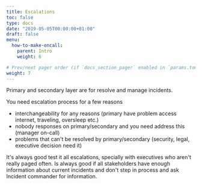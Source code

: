 ```yaml
---
title: Escalations
toc: false
type: docs
date: "2019-05-05T00:00:00+01:00"
draft: false
menu:
  how-to-make-oncall:
    parent: Intro
    weight: 6

# Prev/next pager order (if `docs_section_pager` enabled in `params.toml`)
weight: 7
---
```


Primary and secondary layer are for resolve and manage incidents.

You need escalation process for a few reasons

- interchangeability for any reasons (primary have problem access internet, traveling, oversleep etc.)
- nobody responses on primary/secondary and you need address this (manager on-call)
- problems that can't be resolved by primary/secondary (security, legal, executive decision need it)

It's always good test it all escalations, specially with executives who aren't really paged often. Is always good if all stakeholders have enough information about current incidents and don't step in process and ask Incident commander for information.
